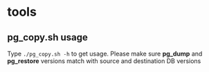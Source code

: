# tools
## pg_copy.sh usage
Type ```./pg_copy.sh -h``` to get usage. Please make sure **pg_dump** and **pg_restore** versions match with source and destination DB versions
